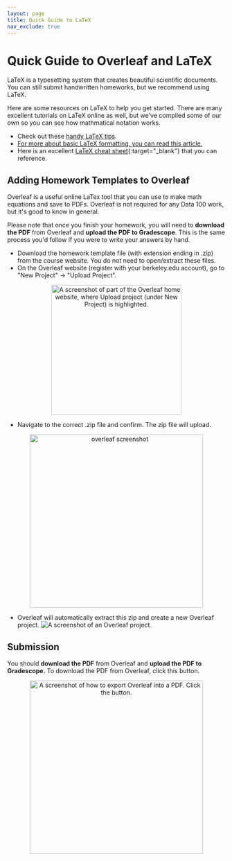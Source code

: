 ```yaml
---
layout: page
title: Quick Guide to LaTeX
nav_exclude: true
---
```


# Quick Guide to Overleaf and LaTeX

LaTeX is a typesetting system that creates beautiful scientific documents. You can still submit handwritten homeworks, but we recommend using LaTeX.

Here are some resources on LaTeX to help you get started. There are many excellent tutorials on LaTeX online as well, but we've compiled some of our own so you can see how mathmatical notation works.

+ Check out these [handy LaTeX tips]({{site.baseurl}}/resources/assets/hw/latex_tips.pdf).
+ [For more about basic LaTeX formatting, you can read this article.](https://www.sharelatex.com/learn/Mathematical_expressions)
+ Here is an excellent [LaTeX cheat sheet](http://pbil.univ-lyon1.fr/members/mbailly/Comm_Scientifique/docs/latexsheet.pdf){:target="_blank"} that you can reference.

## Adding Homework Templates to Overleaf

Overleaf is a useful online LaTex tool that you can use to make math equations and save to PDFs. Overleaf is not required for any Data 100 work, but it's good to know in general.

Please note that once you finish your homework, you will need to **download the PDF** from Overleaf and **upload the PDF to Gradescope**. This is the same process you'd follow if you were to write your answers by hand.

+ Download the homework template file (with extension ending in .zip) from the course website. You do not need to open/extract these files.
+ On the Overleaf website (register with your berkeley.edu account), go to "New Project" -&gt; "Upload Project".

<center> <img src="../resources/assets/overleaf/overleaf1.png" alt="A screenshot of part of the Overleaf home website, where Upload project (under New Project) is highlighted." width="300"/>
</center>

+ Navigate to the correct .zip file and confirm. The zip file will upload.

<center> <img src="../resources/assets/overleaf/overleaf2.png" alt="overleaf screenshot" width="400"/>
</center>

+ Overleaf will automatically extract this zip and create a new Overleaf project.
![A screenshot of an Overleaf project.](../resources/assets/overleaf/overleaf3.png)

## Submission

You should **download the PDF** from Overleaf and **upload the PDF to Gradescope.** To download the PDF from Overleaf, click this button.

<center> <img src="../resources/assets/overleaf/overleaf4.png" alt="A screenshot of how to export Overleaf into a PDF. Click the button." width="400"/>
